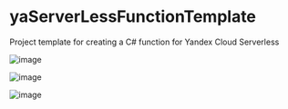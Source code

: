 # yaServerLessFunctionTemplate
Project template for creating a C# function for Yandex Cloud Serverless

![image](https://user-images.githubusercontent.com/44873126/167317794-d81d2917-abe7-47bc-bb3d-1b5cbc733473.png)

![image](https://user-images.githubusercontent.com/44873126/167317888-e56ac278-947c-4785-ae91-16bf47f8d87f.png)


![image](https://user-images.githubusercontent.com/44873126/167317924-3ba7a2b8-cc2a-4d6d-8938-71ab49bd0774.png)

